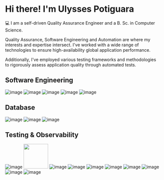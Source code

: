 # Hi there! I'm Ulysses Potiguara
💻 I am a self-driven Quality Assurance Engineer and a B. Sc. in Computer Science.

Quality Assurance, Software Engineering and Automation are where my interests and expertise intersect. I've worked with a wide range of technologies to ensure high-availability global application performance.

Additionally, I've employed various testing frameworks and methodologies to rigorously assess application quality through automated tests.

## Software Engineering
![image](https://img.shields.io/badge/JavaScript-F7DF1E.svg?style=for-the-badge&logo=JavaScript&logoColor=black)
![image](https://img.shields.io/badge/Node.js-339933.svg?style=for-the-badge&logo=nodedotjs&logoColor=white)
![image](https://img.shields.io/badge/Python-3776AB.svg?style=for-the-badge&logo=Python&logoColor=white)
![image](https://img.shields.io/badge/Docker-2496ED.svg?style=for-the-badge&logo=Docker&logoColor=white)
![image](https://img.shields.io/badge/Delphi-E62431.svg?style=for-the-badge&logo=Delphi&logoColor=white)

## Database
![image](https://img.shields.io/badge/Oracle-F80000.svg?style=for-the-badge&logo=Oracle&logoColor=white)
![image](https://img.shields.io/badge/Microsoft%20SQL%20Server-CC2927.svg?style=for-the-badge&logo=Microsoft-SQL-Server&logoColor=white)
![image](https://img.shields.io/badge/MySQL-4479A1.svg?style=for-the-badge&logo=MySQL&logoColor=white)

## Testing & Observability
![image](https://img.shields.io/badge/Selenium-43B02A.svg?style=for-the-badge&logo=Selenium&logoColor=white)
<img src="https://upload.wikimedia.org/wikipedia/en/thumb/a/a6/Logo_NeoLoad_Transparent.png/512px-Logo_NeoLoad_Transparent.png" width="80"/>
![image](https://img.shields.io/badge/Appium-EE376D.svg?style=for-the-badge&logo=Appium&logoColor=white)
![image](https://img.shields.io/badge/Playwright-2EAD33.svg?style=for-the-badge&logo=Playwright&logoColor=white)
![image](https://img.shields.io/badge/WebdriverIO-EA5906.svg?style=for-the-badge&logo=WebdriverIO&logoColor=white)
![image](https://img.shields.io/badge/CodeceptJS-F6E05E.svg?style=for-the-badge&logo=CodeceptJS&logoColor=black)
![image](https://img.shields.io/badge/Dynatrace-1496FF.svg?style=for-the-badge&logo=Dynatrace&logoColor=white)
![image](https://img.shields.io/badge/Grafana-F46800.svg?style=for-the-badge&logo=Grafana&logoColor=white)
![image](https://img.shields.io/badge/Splunk-000000.svg?style=for-the-badge&logo=Splunk&logoColor=white)
![image](https://img.shields.io/badge/Postman-FF6C37.svg?style=for-the-badge&logo=Postman&logoColor=white)

<!--
## 🔧 Tech Stack
I've worked with a wide range of technologies. The most recents are:

- **Testing & Performance Load Analysis:** Neoload, Dynatrace, Grafana, Splunk
- **Automation:** Appium, WebdriverIO, Playwright, CodeceptJS
- **Programming Languages:** Python and Javascript 
- **Cloud Computing:** GCP, Render, Firebase
- **Containerization/Databases:** Docker, Oracle, SQL Server, NoSQL

![image](https://img.shields.io/badge/.ENV-ECD53F.svg?style=for-the-badge&logo=dotenv&logoColor=black)
-->

<!--
**ulysses-potiguara/ulysses-potiguara** is a ✨ _special_ ✨ repository because its `README.md` (this file) appears on your GitHub profile.

Here are some ideas to get you started:

- 🔭 I’m currently working on ...
- 🌱 I’m currently learning ...
- 👯 I’m looking to collaborate on ...
- 🤔 I’m looking for help with ...
- 💬 Ask me about ...
- 📫 How to reach me: ...
- 😄 Pronouns: ...
- ⚡ Fun fact: ...
-->
